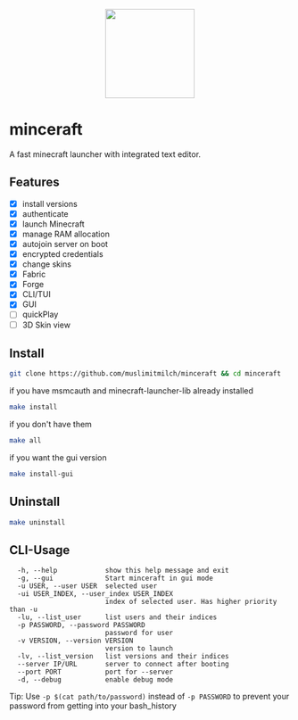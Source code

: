 <p align="center">
  <img src="https://raw.githubusercontent.com/muslimitmilch/minceraft/main/src/minceraft.png" width="160" height="160">
</p>

# minceraft
A fast minecraft launcher with integrated text editor.

## Features

- [x] install versions
- [x] authenticate
- [x] launch Minecraft
- [x] manage RAM allocation
- [x] autojoin server on boot
- [x] encrypted credentials
- [x] change skins
- [x] Fabric
- [x] Forge
- [x] CLI/TUI
- [x] GUI
- [ ] quickPlay
- [ ] 3D Skin view

## Install

```bash
git clone https://github.com/muslimitmilch/minceraft && cd minceraft
```

if you have msmcauth and minecraft-launcher-lib already installed

```bash
make install
```

if you don't have them

```bash
make all
```

if you want the gui version
```bash
make install-gui
```

## Uninstall

```bash
make uninstall
```

## CLI-Usage

```
  -h, --help            show this help message and exit
  -g, --gui             Start minceraft in gui mode
  -u USER, --user USER  selected user
  -ui USER_INDEX, --user_index USER_INDEX
                        index of selected user. Has higher priority than -u
  -lu, --list_user      list users and their indices
  -p PASSWORD, --password PASSWORD
                        password for user
  -v VERSION, --version VERSION
                        version to launch
  -lv, --list_version   list versions and their indices
  --server IP/URL       server to connect after booting
  --port PORT           port for --server
  -d, --debug           enable debug mode
```

Tip: 
Use `-p $(cat path/to/password)` instead of `-p PASSWORD` to prevent your password from getting into your bash_history
